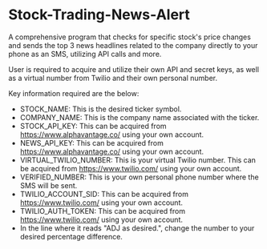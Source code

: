 # Stock-Trading-News-Alert
A comprehensive program that checks for specific stock's price changes and sends the top 3 news headlines related to the company directly to your phone as an SMS, utilizing API calls and more.

User is required to acquire and utilize their own API and secret keys, as well as a virtual number from Twilio and their own personal number.

Key information required are the below:
* STOCK_NAME: This is the desired ticker symbol.
* COMPANY_NAME: This is the company name associated with the ticker.
* STOCK_API_KEY: This can be acquired from https://www.alphavantage.co/ using your own account.
* NEWS_API_KEY: This can be acquired from https://www.alphavantage.co/ using your own account.
* VIRTUAL_TWILIO_NUMBER: This is your virtual Twilio number. This can be acquired from https://www.twilio.com/ using your own account.
* VERIFIED_NUMBER: This is your own personal phone number where the SMS will be sent.
* TWILIO_ACCOUNT_SID: This can be acquired from https://www.twilio.com/ using your own account.
* TWILIO_AUTH_TOKEN: This can be acquired from https://www.twilio.com/ using your own account.
* In the line where it reads "ADJ as desired.", change the number to your desired percentage difference.
